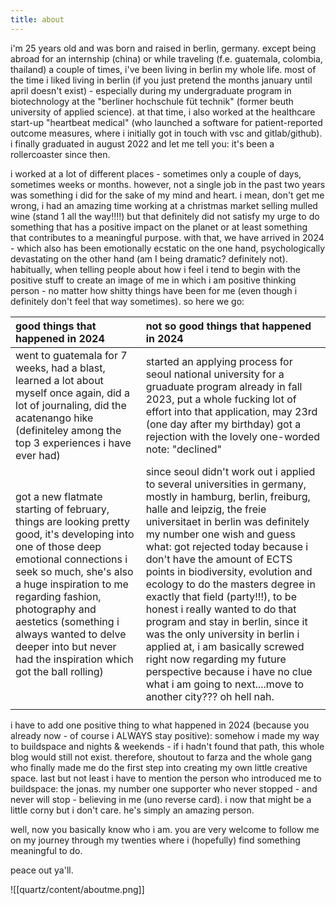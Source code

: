 ```yaml
---
title: about
---
```

i'm 25 years old and was born and raised in berlin, germany. except being abroad for an internship (china) or while traveling (f.e. guatemala, colombia, thailand) a couple of times, i've been living in berlin my whole life. most of the time i liked living in berlin (if you just pretend the months january until april doesn't exist) - especially during my undergraduate program in biotechnology at the "berliner hochschule füt technik" (former beuth university of applied science). at that time, i also worked at the healthcare start-up "heartbeat medical" (who launched a software for patient-reported outcome measures, where i initially got in touch with vsc and gitlab/github). i finally graduated in august 2022 and let me tell you: it's been a rollercoaster since then. 

i worked at a lot of different places - sometimes only a couple of days, sometimes weeks or months. however, not a single job in the past two years was something i did for the sake of my mind and heart. i mean, don't get me wrong, i had an amazing time working at a christmas market selling mulled wine (stand 1 all the way!!!!) but that definitely did not satisfy my urge to do something that has a positive impact on the planet or at least something that contributes to a meaningful purpose. with that, we have arrived in 2024 - which also has been emotionally ecstatic on the one hand, psychologically devastating on the other hand (am I being dramatic? definitely not).
habitually, when telling people about how i feel i tend to begin with the positive stuff to create an image of me in which i am positive thinking person - no matter how shitty things have been for me (even though i definitely don't feel that way sometimes).
so here we go: 

| good things that  happened in 2024                                                                                                                                                                                                                                                                                                               | not so good things that happened in 2024                                                                                                                                                                                                                                                                                                                                                                                                                                                                                                                                                                                                                                      |
| :----------------------------------------------------------------------------------------------------------------------------------------------------------------------------------------------------------------------------------------------------------------------------------------------------------------------------------------------- | :---------------------------------------------------------------------------------------------------------------------------------------------------------------------------------------------------------------------------------------------------------------------------------------------------------------------------------------------------------------------------------------------------------------------------------------------------------------------------------------------------------------------------------------------------------------------------------------------------------------------------------------------------------------------------- |
| went to guatemala for 7 weeks, had a blast, learned a lot about myself once again, did a lot of journaling, did the acatenango hike (definiteley among the top 3 experiences i have ever had)                                                                                                                                                    | started an applying process for seoul national university for a gruaduate program already in fall 2023, put a whole fucking lot of effort into that application, may 23rd (one day after my birthday) got a rejection with the lovely one-worded note: "declined"                                                                                                                                                                                                                                                                                                                                                                                                             |
| got a new flatmate starting of february, things are looking pretty good, it's developing into one of those deep emotional connections i seek so much, she's also a huge inspiration to me regarding fashion, photography and aestetics (something i always wanted to delve deeper into but never had the inspiration which got the ball rolling) | since seoul didn't work out i applied to several universities in germany, mostly in hamburg, berlin, freiburg, halle and leipzig, the freie universitaet in berlin was definitely my number one wish and guess what: got rejected today because i don't have the amount of ECTS points in biodiversity, evolution and ecology to do the masters degree in exactly that field (party!!!), to be honest i really wanted to do that program and stay in berlin, since it was the only university in berlin i applied at, i am basically screwed right now regarding my future perspective because i have no clue what i am going to next....move to another city??? oh hell nah. |
|                                                                                                                                                                                                                                                                                                                                                  |                                                                                                                                                                                                                                                                                                                                                                                                                                                                                                                                                                                                                                                                               |


i have to add one positive thing to what happened in 2024 (because you already now - of course i ALWAYS stay positive): somehow i made my way to buildspace and nights & weekends - if i hadn't found that path, this whole blog would still not exist. therefore, shoutout to farza and the whole gang who finally made me do the first step into creating my own little creative space. 
last but not least i have to mention the person who introduced me to buildspace: the jonas. my number one supporter who never stopped - and never will stop - believing in me (uno reverse card). i now that might be a little corny but i don't care. he's simply an amazing person.

well, now you basically know who i am. you are very welcome to follow me on my journey through my twenties where i (hopefully) find something meaningful to do.

peace out ya'll.

![[quartz/content/aboutme.png]]

